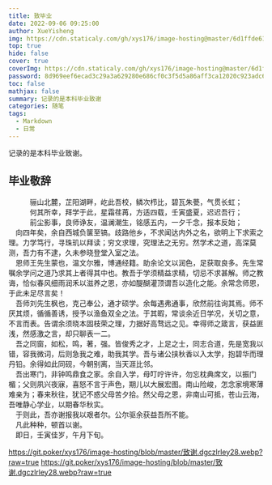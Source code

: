 ```yaml
---
title: 致毕业
date: 2022-09-06 09:25:00
author: XueYisheng
img: https://cdn.staticaly.com/gh/xys176/image-hosting@master/6d1ffde61ff84984a225945dd3383da0-(1).3a84fce4inq0.webp
top: true
hide: false
cover: true
coverImg: https://cdn.staticaly.com/gh/xys176/image-hosting@master/6d1ffde61ff84984a225945dd3383da0-(1).3a84fce4inq0.webp
password: 8d969eef6ecad3c29a3a629280e686cf0c3f5d5a86aff3ca12020c923adc6c92
toc: false
mathjax: false
summary: 记录的是本科毕业致谢
categories: 随笔
tags:
  - Markdown
  - 日常
---
```

记录的是本科毕业致谢。

## 毕业敬辞
<center>骊山北麓，芷阳湖畔，屹此吾校，鳞次栉比，碧瓦朱甍，气贯长虹；</center> 
<center>何其所幸，拜学于此，星霜荏苒，方适四载，壬寅盛夏，迟迟吾行；</center> 
<center>前尘影事，良师诤友，温澜潮生，铭感五内，一夕千念，报本反始；</center>
&ensp;&ensp;向四年矣，余自西城负箧至镐。歧路他乡，不求闻达内外之名，欲明上下求索之理。力学笃行，寻珠玑以拜读；穷文求理，究理法之无穷。然学术之道，高深莫测，吾力有不逮，久未参晓登堂入室之法。 <br>
&ensp;&ensp;恩师王先生蒙也，温文尔雅，博通经籍。助余论文以润色，足获取良多。先生常嘱余学问之道乃求其上者得其中也。教吾于学须精益求精，切忌不求甚解。师之教诲，恰似春风细雨润禾以滋养之恩，亦如醍醐灌顶谓吾以造化之能。余常念师恩，于此未足尽言矣！ <br>
&ensp;&ensp;吾师刘先生枫也，克己奉公，通才硕学。余每遇弗通事，欣然前往询其焉。师不厌其烦，循循善诱，授予以渔鱼双全之法。于其暇，常谈余近日学况，关切之意，不言而表。告谓余须晓本固枝荣之理，力据好高骛远之见。幸得师之箴言，获益匪浅，然感激之言，却只聊表一二。 <br>
&ensp;&ensp;吾之同窗，如松，鸣，著，强。皆俊秀之才，上足之士，同志合道，先是宽我以错，容我微词，后则急我之难，助我其学。吾与诸公挟秋香以入太学，抱碧华而理丹铅。余得如此同砚，今朝别离，当天涯比邻。 <br>
&ensp;&ensp;吾出寒门，非钟鸣鼎食之家。余自入学，母叮咛许许，勿忘枕典席文，以振门楣；父则夙兴夜寐，喜怒不言于声色，期儿以大展宏图。南山险峻，怎念家境寒薄难亲为；春来秋往，犹记不惑父母苦夕拾。然父母之恩，非南山可抵，苍山云海，吾唯静心学业，以期春华秋实。 <br>
&ensp;&ensp;于则此，吾亦谢报我以艰者尔。公尔驱余获益吾所不能。 <br>
&ensp;&ensp;凡此种种，顿首以谢。 <br>
&ensp;&ensp;即日，壬寅佳岁，午月下旬。 <br>

https://git.poker/xys176/image-hosting/blob/master/致谢.dgczlrley28.webp?raw=true
https://git.poker/xys176/image-hosting/blob/master/致谢.dgczlrley28.webp?raw=true

